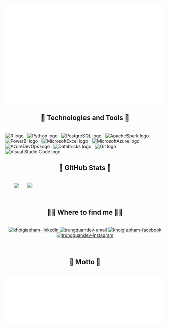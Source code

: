 <!-- khoigiapham -->
<a href="#" target="_blank">
  <img src="khoigiapham.svg" width="1200" alt="khoigiapham" />
</a>

<h2 align="center">🔭 Technologies and Tools 🔭</h2>
<br>
<!-- https://simpleicons.org/ -->
<span><img src="https://img.shields.io/badge/R-282C34?logo=r&logoColor=276DC3" alt="R logo" title="R" height="25" /></span>
&nbsp;
<span><img src="https://img.shields.io/badge/Python-282C34?logo=python&logoColor=3776AB" alt="Python logo" title="Python" height="25" /></span>
&nbsp;
<span><img src="https://img.shields.io/badge/PostgreSQL-282C34?logo=postgresql&logoColor=4169E1" alt="PostgreSQL logo" title="PostgreSQL" height="25" /></span>
&nbsp;
<span><img src="https://img.shields.io/badge/ApacheSpark-282C34?logo=apachespark&logoColor=E25A1C" alt="ApacheSpark logo" title="ApacheSpark" height="25" /></span>
&nbsp;
<span><img src="https://img.shields.io/badge/PowerBI-282C34?logo=powerbi&logoColor=F2C811" alt="PowerBI logo" title="PowerBI" height="25" /></span>
&nbsp;
<span><img src="https://img.shields.io/badge/MicrosoftExcel-282C34?logo=microsoftexcel&logoColor=217346" alt="MicrosoftExcel logo" title="MicrosoftExcel" height="25" /></span>
&nbsp;
<span><img src="https://img.shields.io/badge/MicrosoftAzure-282C34?logo=microsoftazure&logoColor=0078D4" alt="MicrosoftAzure logo" title="MicrosoftAzure" height="25" /></span>
&nbsp;
<span><img src="https://img.shields.io/badge/AzureDevOps-282C34?logo=azuredevops&logoColor=0078D7" alt="AzureDevOps logo" title="AzureDevOps" height="25" /></span>
&nbsp;
<span><img src="https://img.shields.io/badge/Databricks-282C34?logo=databricks&logoColor=FF3621" alt="Databricks logo" title="Databricks" height="25" /></span>
&nbsp;
<span><img src="https://img.shields.io/badge/Git-282C34?logo=git&logoColor=F05032" alt="Git logo" title="Git" height="25" /></span>
&nbsp;
<span><img src="https://img.shields.io/badge/VS%20Code-282C34?logo=visual-studio-code&logoColor=007ACC" alt="Visual Studio Code logo" title="Visual Studio Code" height="25" /></span>
&nbsp;

<br>
<h2 align="center">🚀 GitHub Stats 🚀</h2>
<!-- https://github.com/anuraghazra/github-readme-stats -->
<br>
<div align=center>
  <a href="#" title="khoigiapham">
    <img width="315" align="center" src="https://github-readme-stats.vercel.app/api/top-langs/?username=khoigiapham&hide=c%23,powershell,Mathematica,Ruby,Objective-C,Objective-C%2b%2b,Cuda&title_color=61dafb&text_color=ffffff&icon_color=61dafb&bg_color=20232a&langs_count=8&layout=compact&border_color=61dafb&hide_border=true" />
  </a>
  <a href="#" title="khoigiapham">
    <img align="right" width="434" src="https://github-readme-stats.vercel.app/api?username=khoigiapham&show_icons=true&theme=react&border_color=61dafb&hide_border=true" />
  </a>
</div>

<br>

<br>
<h2 align="center">👨‍🚀 Where to find me 👨‍🚀</h2>
<br>
<!-- https://icons8.com -->
<div align="center">
  <a href="https://www.linkedin.com/in/khoi-pham2709/" target="blank">
    <img src="https://img.icons8.com/bubbles/100/000000/linkedin.png" alt="khoigiapham-linkedin" />
  </a>
    <a href="mailto:pgkhoi279@gmail.com" target="top">
    <img src="https://img.icons8.com/bubbles/100/000000/apple-mail.png" alt="trungquandev-email" />
  </a>   
  <a href="https://www.facebook.com/khoigiaphamm/" target="blank">
    <img src="https://img.icons8.com/bubbles/100/000000/facebook-new.png" alt="khoigiapham-facebook" />
  </a>
  <a href="https://www.instagram.com/khoi.giapham/" target="blank">
    <img src="https://img.icons8.com/bubbles/100/000000/instagram.png" alt="trungquandev-instagram" />
  </a>
</div>

<br>

<br>
<h2 align="center">🌟 Motto 🌟</h2>
<br>
<a href="#" target="_blank">
  <img src="khoigiapham-quotes.svg" width="846" height="150" alt="khoigiapham-quotes" />
</a>

